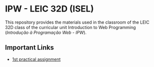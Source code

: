# IPW - LEIC 32D (ISEL)

This repository provides the materials used in the classroom of the LEIC 32D class of the curricular unit Introduction to Web Programming (*Introdução à Programação Web - IPW*).

## Important Links

- [1st practical assignment](https://github.com/isel-leic-ipw/2425i-IPW-LEIC33D/wiki/IPW_IP-2425-1-A1)
